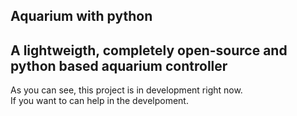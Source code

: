 Aquarium with python
----------------------
A lightweigth, completely open-source and python based aquarium controller
--------------------
As you can see, this project is in development right now.  
If you want to can help in the develpoment.
